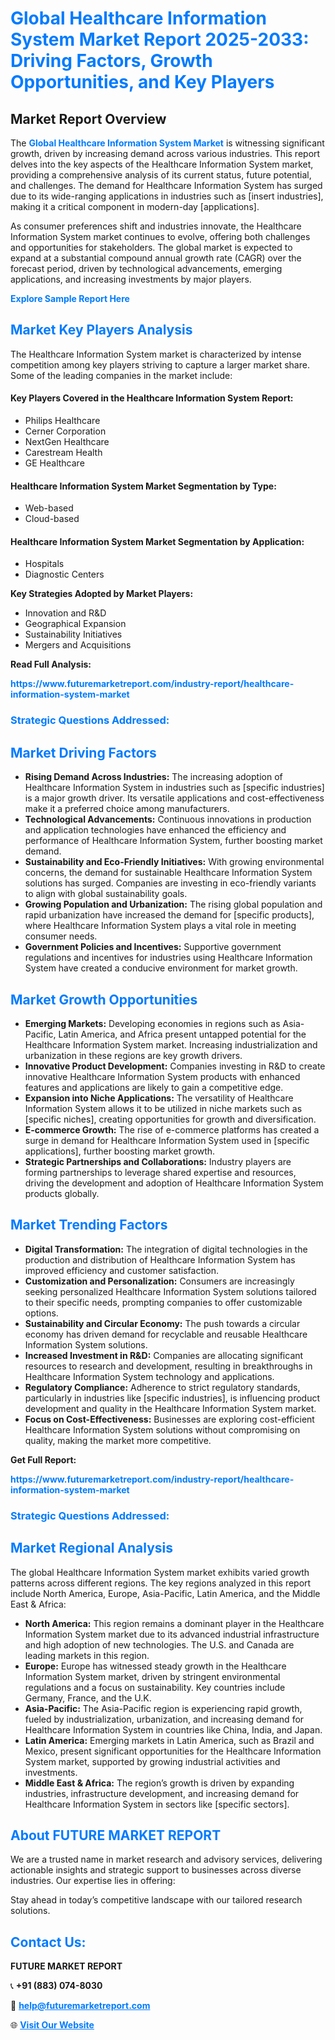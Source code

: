 <h1 style="color: #007BFF;">Global Healthcare Information System Market Report 2025-2033: Driving Factors, Growth Opportunities, and Key Players</h1>

<section id="overview">
<h2>Market Report Overview</h2>
<p>The <a href="https://www.futuremarketreport.com/industry-report/healthcare-information-system-market" style="color: #007BFF; text-decoration: none;"><strong>Global Healthcare Information System Market</strong></a> is witnessing significant growth, driven by increasing demand across various industries. This report delves into the key aspects of the Healthcare Information System market, providing a comprehensive analysis of its current status, future potential, and challenges. The demand for Healthcare Information System has surged due to its wide-ranging applications in industries such as [insert industries], making it a critical component in modern-day [applications].</p>
<p>As consumer preferences shift and industries innovate, the Healthcare Information System market continues to evolve, offering both challenges and opportunities for stakeholders. The global market is expected to expand at a substantial compound annual growth rate (CAGR) over the forecast period, driven by technological advancements, emerging applications, and increasing investments by major players.</p>
</section>

<section id="overview">
<p><a href="https://www.futuremarketreport.com/request-sample/reportId=82684" style="color: #007BFF; text-decoration: none;"><strong>Explore Sample Report Here</strong></a></p>
</section>

<section id="key-players">
<h2 style="color: #007BFF;">Market Key Players Analysis</h2>
<p>The Healthcare Information System market is characterized by intense competition among key players striving to capture a larger market share. Some of the leading companies in the market include:</p>
<h4>Key Players Covered in the Healthcare Information System Report:</h4>
<ul><li>Philips Healthcare</li><li>Cerner Corporation</li><li>NextGen Healthcare</li><li>Carestream Health</li><li>GE Healthcare</li></ul>
<h4>Healthcare Information System Market Segmentation by Type:</h4>
<ul><li>Web-based</li><li>Cloud-based</li></ul>

<h4>Healthcare Information System Market Segmentation by Application:</h4>
<ul><li>Hospitals</li><li>Diagnostic Centers</li></ul>
<p><strong>Key Strategies Adopted by Market Players:</strong></p>
<ul>
<li>Innovation and R&D</li>
<li>Geographical Expansion</li>
<li>Sustainability Initiatives</li>
<li>Mergers and Acquisitions</li>
</ul>
</section>

<section>
<p><strong>Read Full Analysis: </strong></p><a href="https://www.futuremarketreport.com/industry-report/healthcare-information-system-market" style="color: #007BFF; text-decoration: none;"><strong>https://www.futuremarketreport.com/industry-report/healthcare-information-system-market</strong></a>
<h3 style="color: #007BFF;">Strategic Questions Addressed:</h3>
</section>

<section id="driving-factors">
<h2 style="color: #007BFF;">Market Driving Factors</h2>
<ul>
<li><strong>Rising Demand Across Industries:</strong> The increasing adoption of Healthcare Information System in industries such as [specific industries] is a major growth driver. Its versatile applications and cost-effectiveness make it a preferred choice among manufacturers.</li>
<li><strong>Technological Advancements:</strong> Continuous innovations in production and application technologies have enhanced the efficiency and performance of Healthcare Information System, further boosting market demand.</li>
<li><strong>Sustainability and Eco-Friendly Initiatives:</strong> With growing environmental concerns, the demand for sustainable Healthcare Information System solutions has surged. Companies are investing in eco-friendly variants to align with global sustainability goals.</li>
<li><strong>Growing Population and Urbanization:</strong> The rising global population and rapid urbanization have increased the demand for [specific products], where Healthcare Information System plays a vital role in meeting consumer needs.</li>
<li><strong>Government Policies and Incentives:</strong> Supportive government regulations and incentives for industries using Healthcare Information System have created a conducive environment for market growth.</li>
</ul>
</section>

<section id="growth-opportunities">
<h2 style="color: #007BFF;">Market Growth Opportunities</h2>
<ul>
<li><strong>Emerging Markets:</strong> Developing economies in regions such as Asia-Pacific, Latin America, and Africa present untapped potential for the Healthcare Information System market. Increasing industrialization and urbanization in these regions are key growth drivers.</li>
<li><strong>Innovative Product Development:</strong> Companies investing in R&D to create innovative Healthcare Information System products with enhanced features and applications are likely to gain a competitive edge.</li>
<li><strong>Expansion into Niche Applications:</strong> The versatility of Healthcare Information System allows it to be utilized in niche markets such as [specific niches], creating opportunities for growth and diversification.</li>
<li><strong>E-commerce Growth:</strong> The rise of e-commerce platforms has created a surge in demand for Healthcare Information System used in [specific applications], further boosting market growth.</li>
<li><strong>Strategic Partnerships and Collaborations:</strong> Industry players are forming partnerships to leverage shared expertise and resources, driving the development and adoption of Healthcare Information System products globally.</li>
</ul>
</section>

<section id="trending-factors">
<h2 style="color: #007BFF;">Market Trending Factors</h2>
<ul>
<li><strong>Digital Transformation:</strong> The integration of digital technologies in the production and distribution of Healthcare Information System has improved efficiency and customer satisfaction.</li>
<li><strong>Customization and Personalization:</strong> Consumers are increasingly seeking personalized Healthcare Information System solutions tailored to their specific needs, prompting companies to offer customizable options.</li>
<li><strong>Sustainability and Circular Economy:</strong> The push towards a circular economy has driven demand for recyclable and reusable Healthcare Information System solutions.</li>
<li><strong>Increased Investment in R&D:</strong> Companies are allocating significant resources to research and development, resulting in breakthroughs in Healthcare Information System technology and applications.</li>
<li><strong>Regulatory Compliance:</strong> Adherence to strict regulatory standards, particularly in industries like [specific industries], is influencing product development and quality in the Healthcare Information System market.</li>
<li><strong>Focus on Cost-Effectiveness:</strong> Businesses are exploring cost-efficient Healthcare Information System solutions without compromising on quality, making the market more competitive.</li>
</ul>
</section>

<section>
<p><strong>Get Full Report: </strong></p><a href="https://www.futuremarketreport.com/industry-report/healthcare-information-system-market" style="color: #007BFF; text-decoration: none;"><strong>https://www.futuremarketreport.com/industry-report/healthcare-information-system-market</strong></a>
<h3 style="color: #007BFF;">Strategic Questions Addressed:</h3>
</section>


<section id="regional-analysis">
<h2 style="color: #007BFF;">Market Regional Analysis</h2>
<p>The global Healthcare Information System market exhibits varied growth patterns across different regions. The key regions analyzed in this report include North America, Europe, Asia-Pacific, Latin America, and the Middle East & Africa:</p>
<ul>
<li><strong>North America:</strong> This region remains a dominant player in the Healthcare Information System market due to its advanced industrial infrastructure and high adoption of new technologies. The U.S. and Canada are leading markets in this region.</li>
<li><strong>Europe:</strong> Europe has witnessed steady growth in the Healthcare Information System market, driven by stringent environmental regulations and a focus on sustainability. Key countries include Germany, France, and the U.K.</li>
<li><strong>Asia-Pacific:</strong> The Asia-Pacific region is experiencing rapid growth, fueled by industrialization, urbanization, and increasing demand for Healthcare Information System in countries like China, India, and Japan.</li>
<li><strong>Latin America:</strong> Emerging markets in Latin America, such as Brazil and Mexico, present significant opportunities for the Healthcare Information System market, supported by growing industrial activities and investments.</li>
<li><strong>Middle East & Africa:</strong> The region’s growth is driven by expanding industries, infrastructure development, and increasing demand for Healthcare Information System in sectors like [specific sectors].</li>
</ul>
</section>

<footer>
<h2 style="color: #007BFF;">About FUTURE MARKET REPORT</h2>
<p>We are a trusted name in market research and advisory services, delivering actionable insights and strategic support to businesses across diverse industries. Our expertise lies in offering:</p>

<p>Stay ahead in today’s competitive landscape with our tailored research solutions.</p>

<h2 style="color: #007BFF;">Contact Us:</h2>
<p><strong>FUTURE MARKET REPORT</strong></p>
<p>📞 <strong>+91 (883) 074-8030</strong></p>
<p>📧 <strong><a href="mailto:help@futuremarketreport.com" style="color: #007BFF;">help@futuremarketreport.com</a></strong></p>
<p>🌐 <strong><a href="https://www.futuremarketreport.com/" style="color: #007BFF;">Visit Our Website</a></strong></p>
</footer>